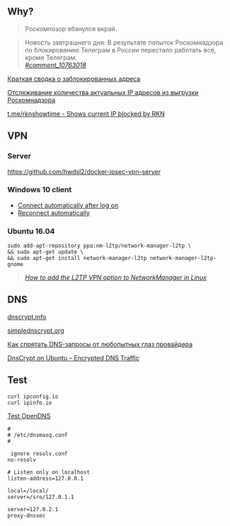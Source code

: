 ## Why?

> Роскомпозор ебанулся вкрай.

> Новость завтрашнего дня: В результате попыток Роскомнадзора по блокированию Телеграм в России перестало работать всё, кроме Телеграм.<br/>
> *[#comment_10763018](https://habrahabr.ru/post/353822/#comment_10763018)*

[Краткая сводка о заблокированных адреса](https://habrahabr.ru/post/353822/)

[Отслеживание количества актуальных IP адресов из выгрузки Роскомнадзора](https://usher2.club/)

[t.me/rknshowtime - Shows current IP blocked by RKN](https://t.me/rknshowtime)

## VPN

### Server

https://github.com/hwdsl2/docker-ipsec-vpn-server

### Windows 10 client

- [Connect automatically after log on](https://answers.microsoft.com/en-us/insider/forum/insider_wintp-insider_web-insiderplat_pc/can-i-set-my-vpn-conection-to-connect/c6a1e7f2-9cee-42ec-9f98-7fcf2b3a3a42)
- [Reconnect automatically](https://rushtips.com/windows-10-vpn-reconnect-automatically)

### Ubuntu 16.04

```
sudo add-apt-repository ppa:nm-l2tp/network-manager-l2tp \
&& sudo apt-get update \
&& sudo apt-get install network-manager-l2tp network-manager-l2tp-gnome
```
> *[How to add the L2TP VPN option to NetworkManager in Linux](https://www.techrepublic.com/article/how-to-add-the-l2tp-vpn-option-to-network-manager-in-linux/)*

## DNS

[dnscrypt.info](https://dnscrypt.info/)

[simplednscrypt.org](https://simplednscrypt.org/)

[Как спрятать DNS-запросы от любопытных глаз провайдера](https://habrahabr.ru/post/353878/)

[DnsCrypt on Ubuntu – Encrypted DNS Traffic](https://linuxhint.com/dnscrypt-ubuntu/)

## Test

```
curl ipconfig.io
curl ipinfo.io
```

[Test OpenDNS](https://welcome.opendns.com/)


```
#
# /etc/dnsmasq.conf
#

 ignore resolv.conf
no-resolv

# Listen only on localhost
listen-address=127.0.0.1

local=/local/
server=/sro/127.0.1.1

server=127.0.2.1
proxy-dnssec

```
